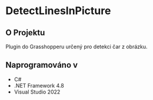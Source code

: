 # DetectLinesInPicture
## O Projektu
Plugin do Grasshopperu určený pro detekci čar z obrázku.

## Naprogramováno v
- C# 
- .NET Framework 4.8
- Visual Studio 2022
